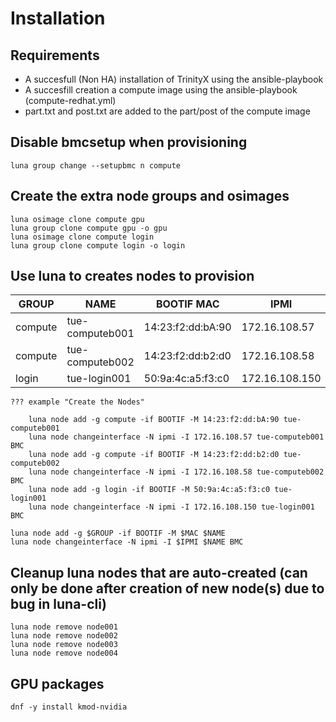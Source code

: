 # Installation

## Requirements

- A succesfull (Non HA) installation of TrinityX using the ansible-playbook
- A succesfill creation a compute image using the ansible-playbook (compute-redhat.yml)
- part.txt and post.txt are added to the part/post of the compute image

## Disable bmcsetup when provisioning

```shell
luna group change --setupbmc n compute
```

## Create the extra node groups and osimages
```shell
luna osimage clone compute gpu
luna group clone compute gpu -o gpu
luna osimage clone compute login
luna group clone compute login -o login
```

## Use luna to creates nodes to provision

| GROUP       | NAME                  | BOOTIF MAC        | IPMI            |
|---------    |-----------------------|-------------------|-----------------|
| compute     | tue-computeb001       | 14:23:f2:dd:bA:90 | 172.16.108.57   | 
| compute     | tue-computeb002       | 14:23:f2:dd:b2:d0 | 172.16.108.58   |
| login       | tue-login001          | 50:9a:4c:a5:f3:c0 | 172.16.108.150  |


    ??? example "Create the Nodes"

        luna node add -g compute -if BOOTIF -M 14:23:f2:dd:bA:90 tue-computeb001
        luna node changeinterface -N ipmi -I 172.16.108.57 tue-computeb001 BMC
        luna node add -g compute -if BOOTIF -M 14:23:f2:dd:b2:d0 tue-computeb002
        luna node changeinterface -N ipmi -I 172.16.108.58 tue-computeb002 BMC
        luna node add -g login -if BOOTIF -M 50:9a:4c:a5:f3:c0 tue-login001
        luna node changeinterface -N ipmi -I 172.16.108.150 tue-login001 BMC        

```shell
luna node add -g $GROUP -if BOOTIF -M $MAC $NAME
luna node changeinterface -N ipmi -I $IPMI $NAME BMC
```

## Cleanup luna nodes that are auto-created (can only be done after creation of new node(s) due to bug in luna-cli)
```shell
luna node remove node001
luna node remove node002
luna node remove node003
luna node remove node004
```



## GPU packages
```
dnf -y install kmod-nvidia
```
